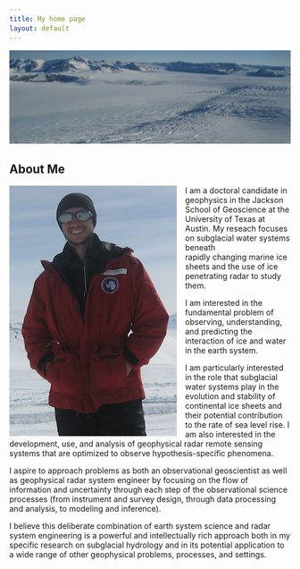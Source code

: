 ```yaml
---
title: My home page
layout: default
---
```


![Alt text](/images/ice.jpg)

## About Me

<div style="float: left;margin:0px 15px 0px 0px;"><img src="/images/picture.jpg" /> </div>

I am a doctoral candidate in geophysics in the Jackson School of Geoscience at the 
University of Texas at Austin.  My reseach focuses on subglacial water systems beneath  
rapidly changing marine ice sheets and the use of ice penetrating radar to study them.  

I am interested in the fundamental problem of observing, understanding, and predicting 
the interaction of ice and water in the earth system.  

I am particularly interested in the role that subglacial water systems play in the evolution and stability of continental ice sheets and their potential contribution to the rate of sea level rise.  I am also interested in the development, use, and analysis of geophysical radar remote sensing systems that are optimized to observe hypothesis-specific phenomena.  

I aspire to approach problems as both an observational geoscientist as well as geophysical radar system engineer by focusing on the flow of information and uncertainty through each step of the observational science processes (from instrument and survey design, through data processing and analysis, to modeling and inference).  

I believe this deliberate combination of earth system science and radar system engineering is a powerful and intellectually rich approach both in my specific research on subglacial hydrology and in its potential application to a wide range of other geophysical problems, processes, and settings. 